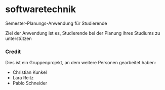 # softwaretechnik
Semester-Planungs-Anwendung für Studierende

Ziel der Anwendung ist es, Studierende bei der Planung ihres Studiums zu unterstützen

### Credit
Dies ist ein Gruppenprojekt, an dem weitere Personen gearbeitet haben:
- Christian Kunkel
- Lara Reitz
- Pablo Schneider
